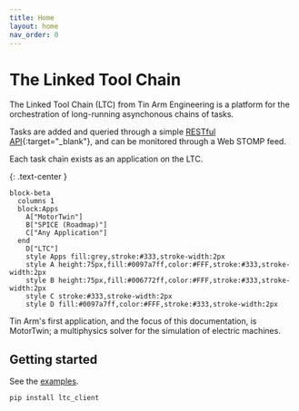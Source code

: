 ```yaml
---
title: Home
layout: home
nav_order: 0
---
```


# The Linked Tool Chain
The Linked Tool Chain (LTC) from Tin Arm Engineering is a platform for the orchestration of long-running asynchonous chains of tasks.

Tasks are added and queried through a simple [RESTful API](https://api.ltc.tinarmengineering.com/docs/index.html){:target="_blank"}, and can be monitored through a Web STOMP feed.

Each task chain exists as an application on the LTC.

{: .text-center }
```mermaid
block-beta
  columns 1
  block:Apps
    A["MotorTwin"]
    B["SPICE (Roadmap)"]
    C["Any Application"]
  end
    D["LTC"]
    style Apps fill:grey,stroke:#333,stroke-width:2px
    style A height:75px,fill:#0097a7ff,color:#FFF,stroke:#333,stroke-width:2px
    style B height:75px,fill:#006772ff,color:#FFF,stroke:#333,stroke-width:2px
    style C stroke:#333,stroke-width:2px
    style D fill:#0097a7ff,color:#FFF,stroke:#333,stroke-width:2px
```

Tin Arm's first application, and the focus of this documentation, is MotorTwin; a multiphysics solver for the simulation of electric machines.

## Getting started

See the [examples]({{site.baseurl}}/examples).
```js
pip install ltc_client
```

